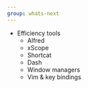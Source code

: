 ```yaml
---
group: whats-next
---
```


- Efficiency tools
  - Alfred
  - xScope
  - Shortcat
  - Dash
  - Window managers
  - Vim & key bindings

